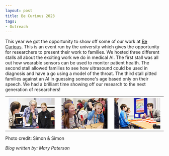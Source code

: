 ```yaml
---
layout: post
title: Be Curious 2023
tags:
- Outreach
---
```

This year we got the opportunity to show off some of our work at [Be Curious](https://www.leeds.ac.uk/becurious). This is an event run by the university which gives the opportunity for researchers to present their work to families. We hosted three different stalls all about the exciting work we do in medical AI. The first stall was all out how wearable sensors can be used to monitor patient health. The second stall allowed families to see how ultrasound could be used in diagnosis and have a go using a model of the throat. The third stall pitted families against an AI in guessing someone's age based only on their speech. We had a brilliant time showing off our research to the next generation of researchers!

<table>
  <tr>
    <th><img src="/images/BeCurious2023-2.jpg" style="max-width: 95%;" /></th>
    <th><img src="/images/BeCurious2023-1.jpg" style="max-width: 95%;" /></th>
    <th><img src="/images/BeCurious2023-3.jpg" style="max-width: 95%;" /></th>
  </tr>
</table>
Photo credit: Simon & Simon

*Blog written by: Mary Paterson*
